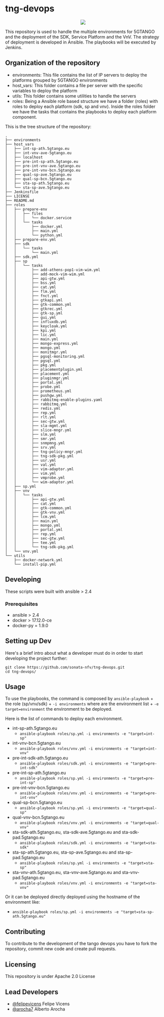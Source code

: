 # tng-devops

<p align="center"><img src="https://github.com/sonata-nfv/tng-devops/wiki/images/sonata-5gtango-logo-500px.png" /></p>

This repository is used to handle the multiple environments for 5GTANGO and the deployment of the SDK, Service Platform and the VnV. The strategy of deployment is developed in Ansible. The playbooks will be executed by Jenkins.

## Organization of the repository

* environments: This file contains the list of IP servers to deploy the platforms grouped by 5GTANGO environments
* host_vars: This folder contains a file per server with the specific variables to deploy the platform
* utils: This folder contains some utilities to handle the servers
* roles: Being a Ansible role based structure we have a folder (roles) with roles to deploy each platform (sdk, sp and vnv). Inside the roles folder we have the tasks that contains the playbooks to deploy each platform component.

This is the tree structure of the repository:

```
.
├── environments
├── host_vars
│   ├── int-sp-ath.5gtango.eu
│   ├── int-vnv-ave-5gtango.eu
│   ├── localhost
│   ├── pre-int-sp-ath.5gtango.eu
│   ├── pre-int-vnv-ave.5gtango.eu
│   ├── pre-int-vnv-bcn.5gtango.eu
│   ├── qual-sp-ave.5gtango.eu
│   ├── qual-sp-bcn.5gtango.eu
│   ├── sta-sp-ath.5gtango.eu
│   └── sta-sp-ave.5gtango.eu
├── Jenkinsfile
├── LICENSE
├── README.md
├── roles
│   ├── prepare-env
│   │   ├── files
│   │   │   └── docker.service
│   │   └── tasks
│   │       ├── docker.yml
│   │       ├── main.yml
│   │       └── python.yml
│   ├── prepare-env.yml
│   ├── sdk
│   │   └── tasks
│   │       └── main.yml
│   ├── sdk.yml
│   ├── sp
│   │   └── tasks
│   │       ├── add-athens-pop1-vim-wim.yml
│   │       ├── add-mock-vim-wim.yml
│   │       ├── api-gtw.yml
│   │       ├── bss.yml
│   │       ├── cat.yml
│   │       ├── flm.yml
│   │       ├── fnct.yml
│   │       ├── gtkapi.yml
│   │       ├── gtk-common.yml
│   │       ├── gtkrec.yml
│   │       ├── gtk-sp.yml
│   │       ├── gui.yml
│   │       ├── influxdb.yml
│   │       ├── keycloak.yml
│   │       ├── kpi.yml
│   │       ├── lic.yml
│   │       ├── main.yml
│   │       ├── mongo-express.yml
│   │       ├── mongo.yml
│   │       ├── monitmgr.yml
│   │       ├── pgsql-monitoring.yml
│   │       ├── pgsql.yml
│   │       ├── pkg.yml
│   │       ├── placementplugin.yml
│   │       ├── placement.yml
│   │       ├── pluginmgr.yml
│   │       ├── portal.yml
│   │       ├── probe.yml
│   │       ├── prometheus.yml
│   │       ├── pushgw.yml
│   │       ├── rabbitmq-enable-plugins.yaml
│   │       ├── rabbitmq.yml
│   │       ├── redis.yml
│   │       ├── rep.yml
│   │       ├── rlt.yml
│   │       ├── sec-gtw.yml
│   │       ├── sla-mgmt.yml
│   │       ├── slice-mngr.yml
│   │       ├── slm.yml
│   │       ├── smr.yml
│   │       ├── snmpmng.yml
│   │       ├── srv.yml
│   │       ├── tng-policy-mngr.yml
│   │       ├── tng-sdk-pkg.yml
│   │       ├── usr.yml
│   │       ├── val.yml
│   │       ├── vim-adaptor.yml
│   │       ├── vim.yml
│   │       ├── vmprobe.yml
│   │       └── wim-adaptor.yml
│   ├── sp.yml
│   ├── vnv
│   │   └── tasks
│   │       ├── api-gtw.yml
│   │       ├── cat.yml
│   │       ├── gtk-common.yml
│   │       ├── gtk-vnv.yml
│   │       ├── lcm.yml
│   │       ├── main.yml
│   │       ├── mongo.yml
│   │       ├── portal.yml
│   │       ├── rep.yml
│   │       ├── sec-gtw.yml
│   │       ├── tee.yml
│   │       └── tng-sdk-pkg.yml
│   └── vnv.yml
└── utils
    ├── docker-network.yml
    └── install-pip.yml
```

## Developing

These scripts were built with ansible > 2.4

### Prerequisites

* ansible > 2.4
* docker > 17.12.0-ce
* docker-py = 1.9.0

## Setting up Dev

Here's a brief intro about what a developer must do in order to start developing the project further:

```
git clone https://github.com/sonata-nfv/tng-devops.git
cd tng-devops/
```

## Usage

To use the playbooks, the command is composed by `ansible-playbook` + the role (sp/vnv/sdk) + `-i environments` where are the environment list + `-e target=environment` the environment to be deployed.

Here is the list of commands to deploy each environment.

* int-sp-ath.5gtango.eu
  * `ansible-playbook roles/sp.yml -i environments -e "target=int-sp"`
* int-vnv-bcn.5gtango.eu
  * `ansible-playbook roles/vnv.yml -i environments -e "target=int-vnv"`
* pre-int-sdk-ath.5gtango.eu
  * `ansible-playbook roles/sdk.yml -i environments -e "target=pre-int-sdk"`
* pre-int-sp-ath.5gtango.eu
  * `ansible-playbook roles/sp.yml -i environments -e "target=pre-int-sp"`
* pre-int-vnv-bcn.5gtango.eu
  * `ansible-playbook roles/vnv.yml -i environments -e "target=pre-int-vnv"`
* qual-sp-bcn.5gtango.eu
  * `ansible-playbook roles/sp.yml -i environments -e "target=qual-sp"`
* qual-vnv-bcn.5gtango.eu
  * `ansible-playbook roles/vnv.yml -i environments -e "target=qual-vnv"`
* sta-sdk-ath.5gtango.eu, sta-sdk-ave.5gtango.eu and sta-sdk-pad.5gtango.eu
  * `ansible-playbook roles/sdk.yml -i environments -e "target=sta-sdk"`
* sta-sp-ath.5gtango.eu, sta-sp-ave.5gtango.eu and sta-sp-pad.5gtango.eu
  * `ansible-playbook roles/sp.yml -i environments -e "target=sta-sp"`
* sta-vnv-ath.5gtango.eu, sta-vnv-ave.5gtango.eu and sta-vnv-pad.5gtango.eu
  * `ansible-playbook roles/vnv.yml -i environments -e "target=sta-vnv"`

Or it can be deployed directly deployed using the hostname of the environment like:

* `ansible-playbook roles/sp.yml -i environments -e "target=sta-sp-ath.5gtango.eu"`

## Contributing

To contribute to the development of the tango devops you have to fork the repository, commit new code and create pull requests.

## Licensing

This repository is under Apache 2.0 License

## Lead Developers

* [@felipevicens](https://github.com/felipevicens) Felipe Vicens
* [@arocha7](https://github.com/arocha7/) Alberto Arocha
